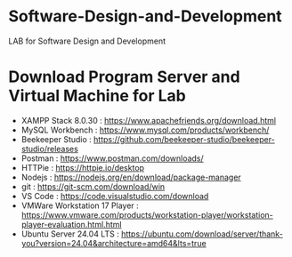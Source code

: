 # Software-Design-and-Development
LAB for Software Design and Development

# Download Program Server and Virtual Machine for Lab
* XAMPP Stack 8.0.30 : https://www.apachefriends.org/download.html
* MySQL Workbench : https://www.mysql.com/products/workbench/
* Beekeeper Studio : https://github.com/beekeeper-studio/beekeeper-studio/releases
* Postman : https://www.postman.com/downloads/
* HTTPie : https://httpie.io/desktop
* Nodejs : https://nodejs.org/en/download/package-manager
* git : https://git-scm.com/download/win
* VS Code : https://code.visualstudio.com/download
* VMWare Workstation 17 Player : https://www.vmware.com/products/workstation-player/workstation-player-evaluation.html.html
* Ubuntu Server 24.04 LTS : https://ubuntu.com/download/server/thank-you?version=24.04&architecture=amd64&lts=true
